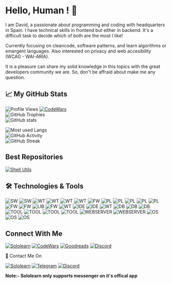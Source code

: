 <!--
### Hi there :wave:

**davorpa/davorpa** is a ✨ _special_ ✨ repository because its `README.md` (this file) appears on your GitHub profile.

Here are some ideas to get you started:

- 🔭 I’m currently working on ...
- 🌱 I’m currently learning ...
- 👯 I’m looking to collaborate on ...
- 🤔 I’m looking for help with ...
- 💬 Ask me about ...
- 📫 How to reach me: ...
- 😄 Pronouns: ...
- ⚡ Fun fact: ...
-->


# Hello, Human ! :wave:

I am David, a passionate about programming and coding with headquarters in Spain. I have technical skills in frontend but either in backend. It's a difficult task to decide which of both are the most I like!

Currently focusing on cleancode, software patterns, and learn algorithms or emergent languages. Also interested on privacy and web accesibility (WCAG - WAI-ARIA).

It is a pleasure can share my solid knowledge in this topics with the great developers community we are. So, don't be affraid about make me any question.

## :chart_with_upwards_trend: My GitHub Stats

![Profile Views](https://komarev.com/ghpvc/?username=davorpa&color=blue) 
[![CodeWars](https://www.codewars.com/users/davorpa/badges/micro)](https://www.codewars.com/users/davorpa)
<br />
![GitHub Trophies](https://github-profile-trophy.vercel.app/?username=davorpa&column=3&margin-w=15&margin-h=15&theme=darkhub) <br />
![GitHub stats](https://github-readme-stats.vercel.app/api?username=davorpa&show_icons=true&include_all_commits=true&theme=github_dark&icon_color=7c858f) <br />
<!--
![Wakatime Stats](https://github-readme-stats.vercel.app/api/wakatime?username=davorpa&theme=github_dark&layout=compact) <br />
-->
![Most used Langs](https://github-readme-stats.vercel.app/api/top-langs/?username=davorpa&layout=compact&theme=github_dark) <br />
![GitHub Activity](https://activity-graph.herokuapp.com/graph?username=davorpa&theme=github) <br />
![GitHub Streak](https://github-readme-streak-stats.herokuapp.com?user=davorpa&theme=dark&hide_border=false) <br />

## Best Repositories
[![Shell Utils](https://github-readme-stats.vercel.app/api/pin/?username=davorpa&repo=shell-utils&show_icons=true&theme=github_dark&icon_color=7c858f)](https://github.com/davorpa/shell-utils)
<!--
[![Android Scissors Game](https://github-readme-stats.vercel.app/api/pin/?username=davorpa&repo=gpul-labs-android-scissors-game&show_icons=true&theme=github_dark&icon_color=7c858f)](https://github.com/davorpa/gpul-labs-android-scissors-game)
-->

## :hammer_and_wrench: Technologies & Tools

![SW](https://img.shields.io/badge/Software-Gimp-blue?style=for-the-badge&logo=gimp&logoWidth=20&logoColor=white&labelColor=555555)
![SW](https://img.shields.io/badge/Software-Inkskape-blue?style=for-the-badge&logo=inkscape&logoWidth=20&logoColor=white&labelColor=555555)
![WT](https://img.shields.io/badge/Web%20Technology-CSS3-blue?style=for-the-badge&logo=css3&logoWidth=20&logoColor=white&labelColor=555555)
![WT](https://img.shields.io/badge/Web%20Technology-HTML5-blue?style=for-the-badge&logo=html5&logoWidth=20&logoColor=white&labelColor=555555)
![WT](https://img.shields.io/badge/Web%20Technology-JavaScript-blue?style=for-the-badge&logo=javascript&logoWidth=20&logoColor=white&labelColor=555555)
![WT](https://img.shields.io/badge/Web%20Technology-jQuery-blue?style=for-the-badge&logo=jQuery&logoWidth=20&logoColor=white&labelColor=555555)
![FW](https://img.shields.io/badge/CSS%20Framework-Bootstrap-blue?style=for-the-badge&logo=bootstrap&logoWidth=20&logoColor=white&labelColor=555555)
![PL](https://img.shields.io/badge/Programming%20Language-Java-blue?style=for-the-badge&logo=java&logoWidth=20&logoColor=white&labelColor=555555)
![PL](https://img.shields.io/badge/Programming%20Language-JavaScript-blue?style=for-the-badge&logo=javascript&logoWidth=20&logoColor=white&labelColor=555555)
![PL](https://img.shields.io/badge/Programming%20Language-Node.JS-blue?style=for-the-badge&logo=nodedotjs&logoWidth=20&logoColor=white&labelColor=555555)
![PL](https://img.shields.io/badge/Programming%20Language-Python%203.x-blue?style=for-the-badge&logo=python&logoWidth=20&logoColor=white&labelColor=555555)
![PL](https://img.shields.io/badge/Programming%20Language-Go-blue?style=for-the-badge&logo=go&logoWidth=20&logoColor=white&labelColor=555555)
![FW](https://img.shields.io/badge/JAVA%20Framework-Spring-blue?style=for-the-badge&logo=spring&logoWidth=20&logoColor=white&labelColor=555555)
![FW](https://img.shields.io/badge/JAVA%20Framework-Structs%20MVC-blue?style=for-the-badge&logo=apache&logoWidth=20&logoColor=white&labelColor=555555)
![LIB](https://img.shields.io/badge/JAVA%20ORM%20Library-Hibernate-blue?style=for-the-badge&logo=hibernate&logoWidth=20&logoColor=white&labelColor=555555)
![FW](https://img.shields.io/badge/NodeJS%20Framework-Express-blue?style=for-the-badge&logo=nodedotjs&logoWidth=20&logoColor=white&labelColor=555555)
![WT](https://img.shields.io/badge/Web%20Technology-JWT%20JSON%20Web%20Tokens-blue?style=for-the-badge&logo=jsonwebtokens&logoWidth=20&logoColor=white&labelColor=555555)
![IDE](https://img.shields.io/badge/IDE-Visual%20Studio%20Code-blue?style=for-the-badge&logo=visual-studio-code&logoWidth=20&logoColor=white&labelColor=555555)
![IDE](https://img.shields.io/badge/IDE-Eclipse-blue?style=for-the-badge&logo=eclipse-ide&logoWidth=20&logoColor=white&labelColor=555555)
![WT](https://img.shields.io/badge/Web%20Technology-Markdown-blue?style=for-the-badge&logo=markdown&logoWidth=20&logoColor=white&labelColor=555555)
![DB](https://img.shields.io/badge/Database-PostgreSql-blue?style=for-the-badge&logo=postgresql&logoWidth=20&logoColor=white&labelColor=555555)
![DB](https://img.shields.io/badge/Database-MySQL-blue?style=for-the-badge&logo=mySql&logoWidth=20&logoColor=white&labelColor=555555)
![DB](https://img.shields.io/badge/Database-IBM%20DB2-blue?style=for-the-badge&logo=ibm&logoWidth=20&logoColor=white&labelColor=555555)
![TOOL](https://img.shields.io/badge/Tools%20--%20Management-Apache%20Maven-blue?style=for-the-badge&logo=apachemaven&logoWidth=20&logoColor=white&labelColor=555555)
![TOOL](https://img.shields.io/badge/Tools%20--%20Management-Apache%20Ant-blue?style=for-the-badge&logo=apacheant&logoWidth=20&logoColor=white&labelColor=555555)
![TOOL](https://img.shields.io/badge/Tools%20--%20Version%20Control-Git%20SCM-blue?style=for-the-badge&logo=git&logoWidth=20&logoColor=white&labelColor=555555)
![TOOL](https://img.shields.io/badge/Tools%20--%20Version%20Control-SVN%20Subversion-blue?style=for-the-badge&logo=subversion&logoWidth=20&logoColor=white&labelColor=555555)
![WEBSERVER](https://img.shields.io/badge/Web%20Server-Apache%20Tomcat-blue?style=for-the-badge&logo=apachetomcat&logoWidth=20&logoColor=white&labelColor=555555)
![WEBSERVER](https://img.shields.io/badge/Web%20Server-Eclipse%20Jetty-blue?style=for-the-badge&logo=eclipsejetty&logoWidth=20&logoColor=white&labelColor=555555)
![OS](https://img.shields.io/badge/OS-Windows%2010-blue?style=for-the-badge&logo=windows&logoWidth=20&logoColor=white&labelColor=555555)
![OS](https://img.shields.io/badge/OS-Linux-blue?style=for-the-badge&logo=linux&logoWidth=20&logoColor=white&labelColor=555555)
![OS](https://img.shields.io/badge/OS-Ubuntu%20Desktop-blue?style=for-the-badge&logo=ubuntu&logoWidth=20&logoColor=white&labelColor=555555)

## Connect With Me

[![Sololearn](https://img.shields.io/badge/Sololearn-blue?style=for-the-badge&logo=sololearn&logoWidth=20&logoColor=white)](https://www.sololearn.com/profile/20275480)
[![CodeWars](https://img.shields.io/badge/Codewars-303133?style=for-the-badge&logo=codewars&logoWidth=20&logoColor=c70039)](https://www.codewars.com/users/davorpa)
[![Goodreads](https://img.shields.io/badge/Goodreads-e9e5cd?style=for-the-badge&logo=goodreads&logoWidth=20&logoColor=553b08)](http://www.goodreads.com/davorpa)
[![Discord](https://img.shields.io/badge/Discord-6665d2?style=for-the-badge&logo=discord&logoWidth=20&logoColor=white)](http://discordapp.com/users/863159490186969089)

:postbox: Contact Me On

[![Sololearn](https://img.shields.io/badge/-Sololearn-blue?style=for-the-badge&logo=sololearn&logoWidth=20&logoColor=white)](https://www.sololearn.com/profile/20275480)
[![Telegram](https://img.shields.io/badge/-Telegram-2ca5e0?style=for-the-badge&logo=telegram&logoWidth=20&logoColor=white)](https://t.me/davorpatech)
[![Discord](https://img.shields.io/badge/-Discord-6665d2?style=for-the-badge&logo=discord&logoWidth=20&logoColor=white)](http://discordapp.com/users/863159490186969089)

**Note:- Sololearn only supports messenger on it's offical app**
